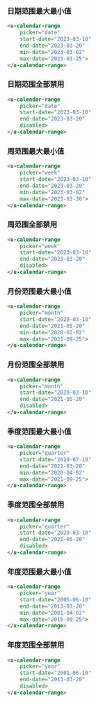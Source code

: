 ### 日期范围最大最小值

``` html
<u-calendar-range
    picker="date"
    start-date="2023-03-10"
    end-date="2023-03-20"
    min-date="2023-03-02"
    max-date="2023-03-25">
</u-calendar-range>
```

### 日期范围全部禁用

``` html
<u-calendar-range
    picker="date"
    start-date="2023-03-10"
    end-date="2023-03-20"
    disabled>
</u-calendar-range>
```

### 周范围最大最小值

``` html
<u-calendar-range
    picker="week"
    start-date="2023-03-10"
    end-date="2023-03-20"
    min-date="2023-03-02"
    max-date="2023-03-30">
</u-calendar-range>
```

### 周范围全部禁用

``` html
<u-calendar-range
    picker="week"
    start-date="2023-03-10"
    end-date="2023-03-20"
    disabled>
</u-calendar-range>
```

### 月份范围最大最小值

``` html
<u-calendar-range
    picker="month"
    start-date="2020-03-10"
    end-date="2021-05-20"
    min-date="2020-02-02"
    max-date="2021-09-25">
</u-calendar-range>
```

### 月份范围全部禁用

``` html
<u-calendar-range
    picker="month"
    start-date="2020-03-10"
    end-date="2021-05-20"
    disabled>
</u-calendar-range>
```

### 季度范围最大最小值

``` html
<u-calendar-range
    picker="quarter"
    start-date="2020-07-10"
    end-date="2021-03-20"
    min-date="2020-04-02"
    max-date="2021-09-25">
</u-calendar-range>
```

### 季度范围全部禁用

``` html
<u-calendar-range
    picker="quarter"
    start-date="2020-03-10"
    end-date="2021-05-20"
    disabled>
</u-calendar-range>
```

### 年度范围最大最小值

``` html
<u-calendar-range
    picker="year"
    start-date="2005-06-10"
    end-date="2013-03-20"
    min-date="2001-04-02"
    max-date="2015-09-25">
</u-calendar-range>
```

### 年度范围全部禁用

``` html
<u-calendar-range
    picker="year"
    start-date="2001-06-10"
    end-date="2013-03-20"
    disabled>
</u-calendar-range>
```